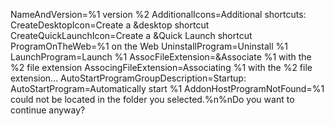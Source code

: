 NameAndVersion=%1 version %2
AdditionalIcons=Additional shortcuts:
CreateDesktopIcon=Create a &desktop shortcut
CreateQuickLaunchIcon=Create a &Quick Launch shortcut
ProgramOnTheWeb=%1 on the Web
UninstallProgram=Uninstall %1
LaunchProgram=Launch %1
AssocFileExtension=&Associate %1 with the %2 file extension
AssocingFileExtension=Associating %1 with the %2 file extension...
AutoStartProgramGroupDescription=Startup:
AutoStartProgram=Automatically start %1
AddonHostProgramNotFound=%1 could not be located in the folder you selected.%n%nDo you want to continue anyway?
